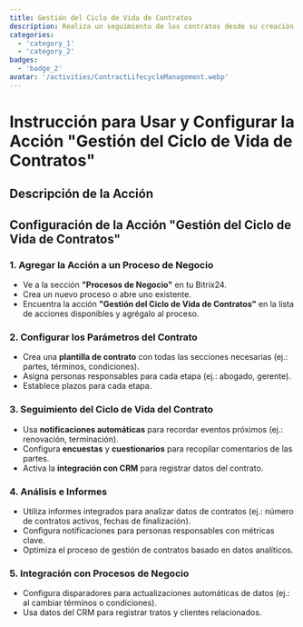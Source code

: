 ```yaml
---
title: Gestión del Ciclo de Vida de Contratos
description: Realiza un seguimiento de los contratos desde su creación hasta su renovación o terminación.
categories: 
  - 'category_1'
  - 'category_2'
badges: 
  - 'badge_2'
avatar: '/activities/ContractLifecycleManagement.webp'
---
```


# Instrucción para Usar y Configurar la Acción "Gestión del Ciclo de Vida de Contratos"

## Descripción de la Acción

## Configuración de la Acción "Gestión del Ciclo de Vida de Contratos"

### 1. Agregar la Acción a un Proceso de Negocio
- Ve a la sección **"Procesos de Negocio"** en tu Bitrix24.
- Crea un nuevo proceso o abre uno existente.
- Encuentra la acción **"Gestión del Ciclo de Vida de Contratos"** en la lista de acciones disponibles y agrégalo al proceso.

### 2. Configurar los Parámetros del Contrato
- Crea una **plantilla de contrato** con todas las secciones necesarias (ej.: partes, términos, condiciones).
- Asigna personas responsables para cada etapa (ej.: abogado, gerente).
- Establece plazos para cada etapa.

### 3. Seguimiento del Ciclo de Vida del Contrato
- Usa **notificaciones automáticas** para recordar eventos próximos (ej.: renovación, terminación).
- Configura **encuestas** y **cuestionarios** para recopilar comentarios de las partes.
- Activa la **integración con CRM** para registrar datos del contrato.

### 4. Análisis e Informes
- Utiliza informes integrados para analizar datos de contratos (ej.: número de contratos activos, fechas de finalización).
- Configura notificaciones para personas responsables con métricas clave.
- Optimiza el proceso de gestión de contratos basado en datos analíticos.

### 5. Integración con Procesos de Negocio
- Configura disparadores para actualizaciones automáticas de datos (ej.: al cambiar términos o condiciones).
- Usa datos del CRM para registrar tratos y clientes relacionados.